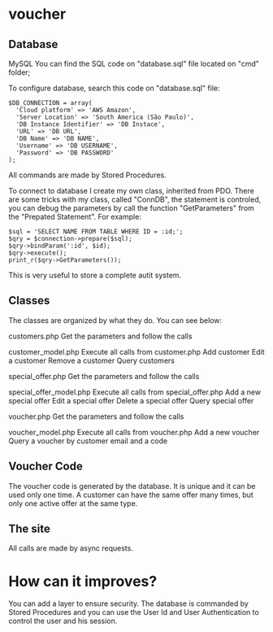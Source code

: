 # voucher

## Database
MySQL
You can find the SQL code on "database.sql" file located on "cmd" folder;

To configure database, search this code on "database.sql" file:
```
$DB_CONNECTION = array(
  'Cloud platform' => 'AWS Amazon',
  'Server Location' => 'South America (São Paulo)',
  'DB Instance Identifier' => 'DB Instace',
  'URL' => 'DB URL',
  'DB Name' => 'DB NAME',
  'Username' => 'DB USERNAME',
  'Password' => 'DB PASSWORD'
);
```

All commands are made by Stored Procedures.

To connect to database I create my own class, inherited from PDO. There are some tricks with my class, called "ConnDB", the statement is controled, you can debug the parameters by call the function "GetParameters" from the "Prepated Statement". For example:
```
$sql = 'SELECT NAME FROM TABLE WHERE ID = :id;';
$qry = $connection->prepare($sql);
$qry->bindParam(':id', $id);
$qry->execute();
print_r($qry->GetParameters());
```
This is very useful to store a complete autit system.

## Classes
The classes are organized by what they do. You can see below:

customers.php
Get the parameters and follow the calls

customer_model.php
Execute all calls from customer.php
Add customer
Edit a customer
Remove a customer
Query customers

special_offer.php
Get the parameters and follow the calls

special_offer_model.php
Execute all calls from special_offer.php
Add a new special offer
Edit a special offer
Delete a special offer
Query special offer

voucher.php
Get the parameters and follow the calls

voucher_model.php
Execute all calls from voucher.php
Add a new voucher
Query a voucher by customer email and a code

## Voucher Code
The voucher code is generated by the database. It is unique and it can be used only one time.
A customer can have the same offer many times, but only one active offer at the same type.

## The site
All calls are made by async requests.

# How can it improves?
You can add a layer to ensure security. The database is commanded by Stored Procedures and you can use the User Id and User Authentication to control the user and his session.
